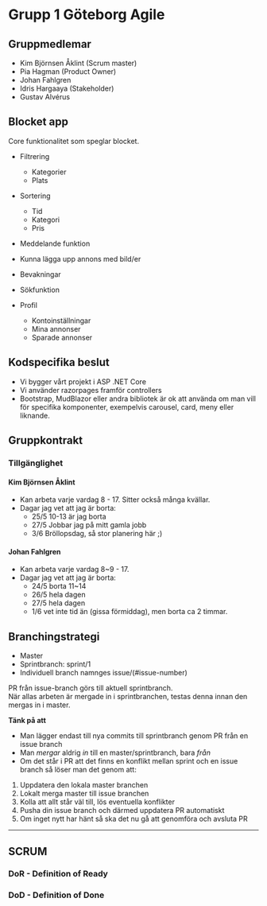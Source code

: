 # Grupp 1 Göteborg Agile

## Gruppmedlemar

 - Kim Björnsen Åklint (Scrum master)
 - Pia Hagman (Product Owner)
 - Johan Fahlgren 
 - Idris Hargaaya (Stakeholder)
 - Gustav Alvérus

## Blocket app

Core funktionalitet som speglar blocket. 

- Filtrering 
  - Kategorier
  - Plats

- Sortering
  - Tid
  - Kategori
  - Pris

- Meddelande funktion
- Kunna lägga upp annons med bild/er
- Bevakningar
- Sökfunktion
- Profil
  - Kontoinställningar
  - Mina annonser
  - Sparade annonser

## Kodspecifika beslut
- Vi bygger vårt projekt i ASP .NET Core
- Vi använder razorpages framför controllers
- Bootstrap, MudBlazor eller andra bibliotek är ok att använda om man vill för specifika komponenter, exempelvis carousel, card, meny eller liknande.

## Gruppkontrakt

### Tillgänglighet

#### Kim Björnsen Åklint
  - Kan arbeta varje vardag 8 - 17. Sitter också många kvällar.
  - Dagar jag vet att jag är borta:
    - 25/5 10-13 är jag borta
    - 27/5 Jobbar jag på mitt gamla jobb
    - 3/6 Bröllopsdag, så stor planering här ;)

#### Johan Fahlgren
  - Kan arbeta varje vardag 8~9 - 17.
  - Dagar jag vet att jag är borta:
    - 24/5 borta 11~14
    - 26/5 hela dagen
    - 27/5 hela dagen
    - 1/6 vet inte tid än (gissa förmiddag), men borta ca 2 timmar.

## Branchingstrategi
- Master
 - Sprintbranch: sprint/1
  - Individuell branch namnges issue/(#issue-number)

PR från issue-branch görs till aktuell sprintbranch. <br>
När allas arbeten är mergade in i sprintbranchen, testas denna innan den mergas in i master.

**Tänk på att**
- Man lägger endast till nya commits till sprintbranch genom PR från en issue branch
- Man _mergar_ aldrig _in_ till en master/sprintbranch, bara _från_
- Om det står i PR att det finns en konflikt mellan sprint och en issue branch så löser man det genom att:
1. Uppdatera den lokala master branchen
2. Lokalt merga master till issue branchen
3. Kolla att allt står väl till, lös eventuella konflikter
4. Pusha din issue branch och därmed uppdatera PR automatiskt
5. Om inget nytt har hänt så ska det nu gå att genomföra och avsluta PR 

___

## SCRUM

### DoR - Definition of Ready

### DoD - Definition of Done
